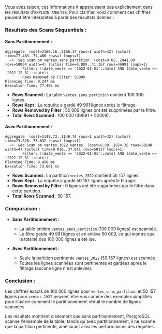 Vous avez raison, ces informations n'apparaissent pas explicitement dans les résultats d'`EXPLAIN ANALYZE`. Pour clarifier, voici comment ces chiffres peuvent être interprétés à partir des résultats donnés :

### Résultats des Scans Séquentiels :

#### Sans Partitionnement :

```
Aggregate  (cost=2166.16..2166.17 rows=1 width=32) (actual time=77.463..77.466 rows=1 loops=1)
  ->  Seq Scan on ventes_sans_partition  (cost=0.00..2041.00 rows=50064 width=4) (actual time=0.009..41.367 rows=49991 loops=1)
        Filter: ((date_vente >= '2022-01-01'::date) AND (date_vente <= '2022-12-31'::date))
        Rows Removed by Filter: 50009
Planning Time: 0.247 ms
Execution Time: 77.495 ms
```

- **Rows Scanned** : La table `ventes_sans_partition` contient 100 000 lignes.
- **Rows Kept** : La requête a gardé 49 991 lignes après le filtrage.
- **Rows Removed by Filter** : 50 009 lignes ont été supprimées par le filtre.
- **Total Rows Scanned** : 100 000 (49991 + 50009).

#### Avec Partitionnement :

```
Aggregate  (cost=1149.73..1149.74 rows=1 width=32) (actual time=73.628..73.632 rows=1 loops=1)
  ->  Seq Scan on ventes_2022 ventes  (cost=0.00..1024.36 rows=50148 width=4) (actual time=0.010..37.641 rows=50157 loops=1)
        Filter: ((date_vente >= '2022-01-01'::date) AND (date_vente <= '2022-12-31'::date))
Planning Time: 0.456 ms
Execution Time: 73.661 ms
```

- **Rows Scanned** : La partition `ventes_2022` contient 50 157 lignes.
- **Rows Kept** : La requête a gardé 50 157 lignes après le filtrage.
- **Rows Removed by Filter** : 0 lignes ont été supprimées par le filtre dans cette partition.
- **Total Rows Scanned** : 50 157.

### Comparaison :

- **Sans Partitionnement** : 
  - La table entière `ventes_sans_partition` (100 000 lignes) est scannée.
  - Le filtre garde 49 991 lignes et en enlève 50 009, ce qui montre que la totalité des 100 000 lignes a été lue.

- **Avec Partitionnement** : 
  - Seule la partition pertinente `ventes_2022` (50 157 lignes) est scannée.
  - Toutes les lignes scannées sont pertinentes et gardées après le filtrage (aucune ligne n'est enlevée).

### Conclusion :

Les chiffres exacts de 100 000 lignes pour `ventes_sans_partition` et 50 157 lignes pour `ventes_2022` peuvent être vus comme des exemples simplifiés pour illustrer comment le partitionnement réduit le nombre de lignes scannées. 

Les résultats montrent clairement que sans partitionnement, PostgreSQL scanne l'ensemble de la table, tandis qu'avec partitionnement, il ne scanne que la partition pertinente, améliorant ainsi les performances des requêtes.
